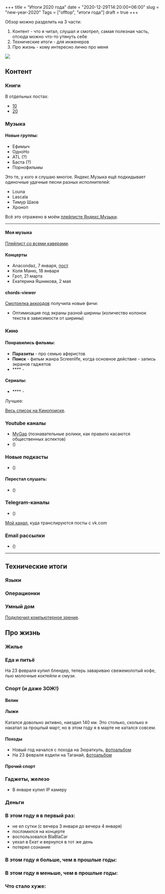 ﻿+++
title = "Итоги 2020 года"
date = "2020-12-29T14:20:00+06:00"
slug = "new-year-2020"
Tags = ["offtop", "итоги года"]
draft = true
+++

Обзор можно разделить на 3 части:

1. Контент - что я читал, слушал и смотрел, самая полезная часть, отсюда можно что-то утянуть себе
2. Технические итоги - для инженеров
3. Про жизнь - кому интересно лично про меня


<img itemprop="image" src="https://image.freepik.com/free-photo/2019_1205-6006.jpg" />
<!--more-->

## Контент

### Книги
В отдельных постах:

- [10]()
- [20]()

### Музыка
#### Новые группы:
- Ефимыч
- ОдноНо
- ATL (?)
- Баста (?)
- Порнофильмы

Это те, у кого я слушаю многое. Яндекс.Музыка ещё подкидывает одиночные удачные песни разных исполнителей:

- Louna
- Lascala
- Тимур Шаов
- Хроноп

Всё это отражено в моём [плейлисте Яндекс.Музыки](https://music.yandex.ru/users/p0pstas/tracks).

---

#### Моя музыка

[Плейлист со всеми каверами](https://vk.com/audios4288271?section=playlists&z=audio_playlist4288271_1).

#### Концерты
- Anacondaz, 7 января, [пост](https://vk.com/wall4288271_2086)
- Коля Маню, 18 января
- Грот, 21 марта
- Екатерина Яшникова, 2 мая

#### chords-viewer
[Смотрелка аккордов](https://chords.popstas.ru) получила новые фичи:

- Оптимизация под экраны разной ширины (количество колонок текста в зависимости от ширины)



### Кино

#### Понравились фильмы:
- **Паразиты** - про семью аферистов
- **Поиск** - фильм жанра Screenlife, когда основное действие - запись экранов гаджетов
- **** - 

#### Сериалы:
- **** - 

Лучшее: 

[Весь список на Кинопоиске](https://www.kinopoisk.ru/user/1882024/votes/).



### Youtube каналы
- [MyGap](https://www.youtube.com/channel/UCCROBQj3rdGNc-E_aMpbV_A) (познавательные ролики, как правило касаются общественных аспектов)
- []() ()

### Новые подкасты
- []() ()

#### Перестал слушать:
- []() ()



### Telegram-каналы
- []() ()

[Мой канал](https://t.me/popstas_vk_wall), куда транслируются посты с vk.com


### Email рассылки
- []() ()


---


## Технические итоги


### Языки

### Операционки

### Умный дом
[Подключил компьютерное зрение](/blog/2020-01-16/human-detection-tensorflow-keras).

## Про жизнь

### Жилье


### Еда и питьё
На 23 февраля купил блендер, теперь завариваю свежемолотый кофе, пью молочные коктейли и смузи.

### Спорт (и даже ЗОЖ!)
#### Велик

#### Лыжи
Катался довольно активно, наездил 140 км. Это столько, сколько я накатал за прошлый март, но в этом году я в марте не катался совсем.

#### Походы
- Новый год начался с похода на Зюраткуль, [фотоальбом](https://photos.app.goo.gl/zQ3bpX64Z9gTyyzb9)
- На 23 февраля ездили на Таганай, [фотоальбом](https://photos.app.goo.gl/DXpDpbNE1hdZaAjs9)


#### Прочий спорт


### Гаджеты, железо
- В январе купил IP камеру


### Деньги


### В этом году я в первый раз:
- не ел сутки (с вечера 3 января до вечера 4 января)
- послэмился на концерте
- воспользовался BlaBlaCar
- уехал в Екат и вернулся в тот же день
- потерял сознание


### В этом году я больше, чем в прошлые годы:

### В этом году я меньше, чем в прошлые годы:

### Что стало хуже:
